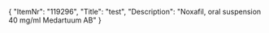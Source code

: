 {
  "ItemNr": "119296",
  "Title": "test",
  "Description": "Noxafil, oral suspension 40 mg/ml Medartuum AB"
}